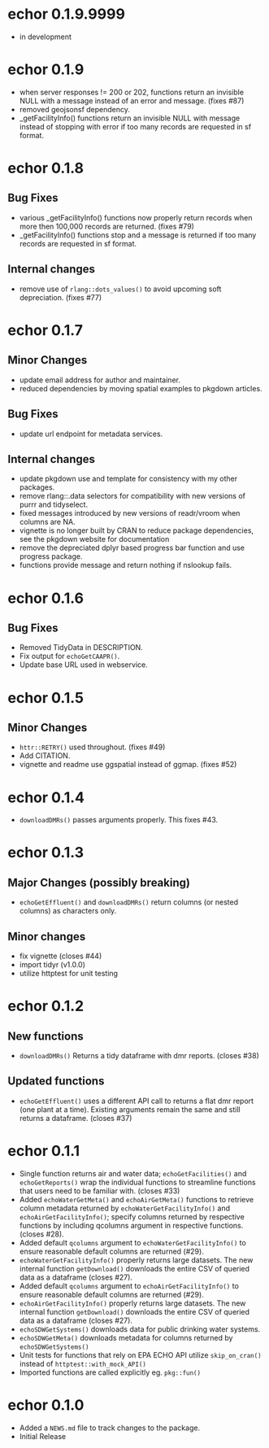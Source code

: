 # echor 0.1.9.9999
* in development

# echor 0.1.9
* when server responses != 200 or 202, functions return an invisible NULL with a message instead of an error and message. (fixes #87)
* removed geojsonsf dependency.
* _getFacilityInfo() functions return an invisible NULL with message instead of stopping with error if too many records are requested in sf format.

# echor 0.1.8

## Bug Fixes
* various _getFacilityInfo() functions now properly return records when more then 100,000 records are returned. (fixes #79)
* _getFacilityInfo() functions stop and a message is returned if too many records are requested in sf format.

## Internal changes
* remove use of `rlang::dots_values()` to avoid upcoming soft depreciation. (fixes #77)

# echor 0.1.7

## Minor Changes
* update email address for author and maintainer.
* reduced dependencies by moving spatial examples to pkgdown articles.

## Bug Fixes
* update url endpoint for metadata services.

## Internal changes
* update pkgdown use and template for consistency with my other packages.
* remove rlang::.data selectors for compatibility with new versions of purrr and tidyselect.
* fixed messages introduced by new versions of readr/vroom when columns are NA.
* vignette is no longer built by CRAN to reduce package dependencies, see the pkgdown website for documentation
* remove the depreciated dplyr based progress bar function and use progress package.
* functions provide message and return nothing if nslookup fails.

# echor 0.1.6

## Bug Fixes

* Removed TidyData in DESCRIPTION.
* Fix output for `echoGetCAAPR()`.
* Update base URL used in webservice.

# echor 0.1.5

## Minor Changes

* `httr::RETRY()` used throughout. (fixes #49)
* Add CITATION.
* vignette and readme use ggspatial instead of ggmap. (fixes #52)

# echor 0.1.4

* `downloadDMRs()` passes arguments properly. This fixes #43.


# echor 0.1.3

## Major Changes (possibly breaking)

* `echoGetEffluent()` and `downloadDMRs()` return columns (or nested columns) as characters only.

## Minor changes

* fix vignette (closes #44)
* import tidyr (v1.0.0)
* utilize httptest for unit testing

# echor 0.1.2

## New functions

* `downloadDMRs()` Returns a tidy dataframe with dmr reports. (closes #38)

## Updated functions

* `echoGetEffluent()` uses a different API call to returns a flat dmr report (one plant at a time). Existing arguments remain the same and still returns a dataframe. (closes #37)

# echor 0.1.1

* Single function returns air and water data; `echoGetFacilities()` and `echoGetReports()` wrap the individual functions to streamline functions that users need to be familiar with. (closes #33)
* Added `echoWaterGetMeta()` and `echoAirGetMeta()` functions to retrieve column metadata returned by `echoWaterGetFacilityInfo()` and `echoAirGetFacilityInfo()`; specify columns returned by respective functions by including qcolumns argument in respective functions.   (closes #28).
* Added default `qcolumns` argument to `echoWaterGetFacilityInfo()` to ensure reasonable default columns are returned (#29).
* `echoWaterGetFacilityInfo()` properly returns large datasets. The new internal function `getDownload()` downloads the entire CSV of queried data as a dataframe (closes #27).
* Added default `qcolumns` argument to `echoAirGetFacilityInfo()` to ensure reasonable default columns are returned (#29).
* `echoAirGetFacilityInfo()`  properly returns large datasets. The new internal function `getDownload()` downloads the entire CSV of queried data as a dataframe (closes #27).
* `echoSDWGetSystems()` downloads data for public drinking water systems.
* `echoSDWGetMeta()` downloads metadata for columns returned by `echoSDWGetSystems()`
* Unit tests for functions that rely on EPA ECHO API utilize `skip_on_cran()` instead of `httptest::with_mock_API()`
* Imported functions are called explicitly eg. `pkg::fun()`

# echor 0.1.0

* Added a `NEWS.md` file to track changes to the package.
* Initial Release
